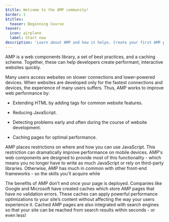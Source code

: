 ```yaml
---
$title: Welcome to the AMP community!
$order: 1
$titles:
  teaser: Beginning Course
teaser:
  icon: airplane
  label: Start now
description: 'Learn about AMP and how it helps. Create your first AMP page!'
---
```


AMP is a web components library, a set of best practices, and a caching scheme. Together, these can help developers create performant, interactive websites quickly.

Many users access websites on slower connections and lower-powered devices. When websites are developed only for the fastest connections and devices, the experience of many users suffers. Thus, AMP works to improve web performance by:

- Extending HTML by adding tags for common website features.

- Reducing JavaScript.

- Detecting problems early and often during the course of website development.

- Caching pages for optimal performance.

AMP places restrictions on where and how you can use JavaScript. This restriction can dramatically improve performance on mobile devices. AMP's web components are designed to provide most of this functionality - which means you no longer have to write as much JavaScript or rely on third-party libraries. Otherwise, AMP has much in common with other front-end frameworks - so the skills you'll acquire while

The benefits of AMP don’t end once your page is deployed. Companies like Google and Microsoft have created caches which store AMP pages that have no validation errors. These caches can apply powerful performance optimizations to your site’s content without affecting the way your users experience it. Cached AMP pages are also integrated with search engines so that your site can be reached from search results within seconds - or even less!
